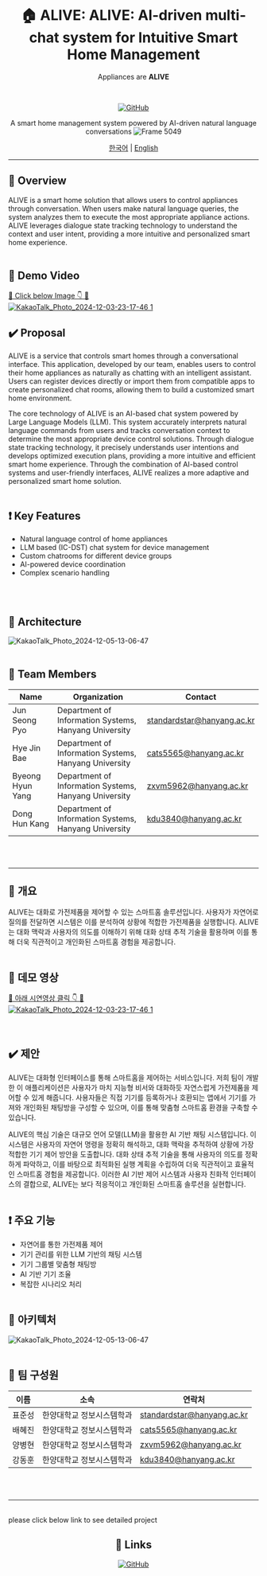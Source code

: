 
<div align="center">

# 🏠 ALIVE: ALIVE: AI-driven multi-chat system for Intuitive Smart Home Management
Appliances are **ALIVE**

<br/>

[![GitHub](https://img.shields.io/badge/GitHub-SWE--ALIVE-blue?style=flat-square&logo=github)](https://github.com/SWE-ALIVE)

A smart home management system powered by AI-driven natural language conversations
![Frame 5049](https://github.com/user-attachments/assets/397ce825-0f39-495e-ba03-d05dd81cdd6d)
<br/>

[한국어](#korean) | [English](#english)

</div>

---

<div id="english">

## 🌟 Overview

ALIVE is a smart home solution that allows users to control appliances through conversation. When users make natural language queries, the system analyzes them to execute the most appropriate appliance actions. ALIVE leverages dialogue state tracking technology to understand the context and user intent, providing a more intuitive and personalized smart home experience.<br/>
<br/>
## 🎥 Demo Video

[🔗 Click below Image 👇 🔗](https://www.youtube.com/watch?v=ayG-c1g9_0M)
<br/>
<a href="https://www.youtube.com/watch?v=ayG-c1g9_0M">
![KakaoTalk_Photo_2024-12-03-23-17-46 1](https://github.com/user-attachments/assets/29976e9a-efa9-468c-a588-56b2a9670923)
</a>
<br/>

## ✔️ Proposal
ALIVE is a service that controls smart homes through a conversational interface. This application, developed by our team, enables users to control their home appliances as naturally as chatting with an intelligent assistant. Users can register devices directly or import them from compatible apps to create personalized chat rooms, allowing them to build a customized smart home environment.

The core technology of ALIVE is an AI-based chat system powered by Large Language Models (LLM). This system accurately interprets natural language commands from users and tracks conversation context to determine the most appropriate device control solutions. Through dialogue state tracking technology, it precisely understands user intentions and develops optimized execution plans, providing a more intuitive and efficient smart home experience. Through the combination of AI-based control systems and user-friendly interfaces, ALIVE realizes a more adaptive and personalized smart home solution.
<br/>
<br/>

## ❗️ Key Features

- Natural language control of home appliances
- LLM based (IC-DST) chat system for device management
- Custom chatrooms for different device groups
- AI-powered device coordination
- Complex scenario handling
<br/>
<br/>

##  🔧 Architecture

![KakaoTalk_Photo_2024-12-05-13-06-47](https://github.com/user-attachments/assets/8adf1d44-2c7b-44a7-841b-88ec362e51ad)
<br/>
<br/>

## 👥 Team Members

| Name | Organization | Contact |
|------|-------------|---------|
| Jun Seong Pyo | Department of Information Systems, Hanyang University | standardstar@hanyang.ac.kr |
| Hye Jin Bae | Department of Information Systems, Hanyang University | cats5565@hanyang.ac.kr |
| Byeong Hyun Yang | Department of Information Systems, Hanyang University | zxvm5962@hanyang.ac.kr |
| Dong Hun Kang | Department of Information Systems, Hanyang University | kdu3840@hanyang.ac.kr |

</div>


<br/>
<br/>




---








<div id="korean">

## 🌟 개요

ALIVE는 대화로 가전제품을 제어할 수 있는 스마트홈 솔루션입니다. 사용자가 자연어로 질의를 전달하면 시스템은 이를 분석하여 상황에 적합한 가전제품을 실행합니다. ALIVE는 대화 맥락과 사용자의 의도를 이해하기 위해 대화 상태 추적 기술을 활용하며 이를 통해 더욱 직관적이고 개인화된 스마트홈 경험을 제공합니다.
  <br/><br/>
## 🎥 데모 영상

[🔗 아래 시연영상 클릭 👇 🔗](https://www.youtube.com/watch?v=ayG-c1g9_0M)
<br/>
<a href="https://www.youtube.com/watch?v=ayG-c1g9_0M">
![KakaoTalk_Photo_2024-12-03-23-17-46 1](https://github.com/user-attachments/assets/29976e9a-efa9-468c-a588-56b2a9670923)
</a>
<br/>
<br/><br/>
## ✔️ 제안
ALIVE는 대화형 인터페이스를 통해 스마트홈을 제어하는 서비스입니다. 저희 팀이 개발한 이 애플리케이션은 사용자가 마치 지능형 비서와 대화하듯 자연스럽게 가전제품을 제어할 수 있게 해줍니다. 사용자들은 직접 기기를 등록하거나 호환되는 앱에서 기기를 가져와 개인화된 채팅방을 구성할 수 있으며, 이를 통해 맞춤형 스마트홈 환경을 구축할 수 있습니다.

ALIVE의 핵심 기술은 대규모 언어 모델(LLM)을 활용한 AI 기반 채팅 시스템입니다. 이 시스템은 사용자의 자연어 명령을 정확히 해석하고, 대화 맥락을 추적하여 상황에 가장 적합한 기기 제어 방안을 도출합니다. 대화 상태 추적 기술을 통해 사용자의 의도를 정확하게 파악하고, 이를 바탕으로 최적화된 실행 계획을 수립하여 더욱 직관적이고 효율적인 스마트홈 경험을 제공합니다. 이러한 AI 기반 제어 시스템과 사용자 친화적 인터페이스의 결합으로, ALIVE는 보다 적응적이고 개인화된 스마트홈 솔루션을 실현합니다.<br/><br/>
## ❗️ 주요 기능

- 자연어를 통한 가전제품 제어
- 기기 관리를 위한 LLM 기반의 채팅 시스템
- 기기 그룹별 맞춤형 채팅방
- AI 기반 기기 조율
- 복잡한 시나리오 처리
<br/><br/>
## 🔧 아키텍처

![KakaoTalk_Photo_2024-12-05-13-06-47](https://github.com/user-attachments/assets/8adf1d44-2c7b-44a7-841b-88ec362e51ad)
<br/><br/>

## 👥 팀 구성원

| 이름 | 소속 | 연락처 |
|------|------|--------|
| 표준성 | 한양대학교 정보시스템학과 | standardstar@hanyang.ac.kr |
| 배혜진 | 한양대학교 정보시스템학과 | cats5565@hanyang.ac.kr |
| 양병현 | 한양대학교 정보시스템학과 | zxvm5962@hanyang.ac.kr |
| 강동훈 | 한양대학교 정보시스템학과 | kdu3840@hanyang.ac.kr |

</div> <br/><br/>

---
<br/>
please click below link to see detailed project
<br/>
<div align="center">

## 🔗 Links

[![GitHub](https://img.shields.io/badge/GitHub-Repository-black?style=for-the-badge&logo=github)](https://github.com/SWE-ALIVE)

</div>

